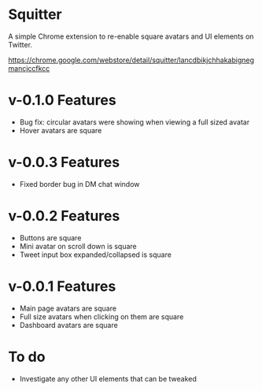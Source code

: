 # Squitter

A simple Chrome extension to re-enable square avatars and UI elements on Twitter.

https://chrome.google.com/webstore/detail/squitter/lancdbikjchhakabignegmancjccfkcc

# v-0.1.0 Features
  - Bug fix: circular avatars were showing when viewing a full sized avatar
  - Hover avatars are square

# v-0.0.3 Features
  - Fixed border bug in DM chat window

# v-0.0.2 Features
  - Buttons are square
  - Mini avatar on scroll down is square
  - Tweet input box expanded/collapsed is square

# v-0.0.1 Features
  - Main page avatars are square
  - Full size avatars when clicking on them are square
  - Dashboard avatars are square

# To do
  - Investigate any other UI elements that can be tweaked
